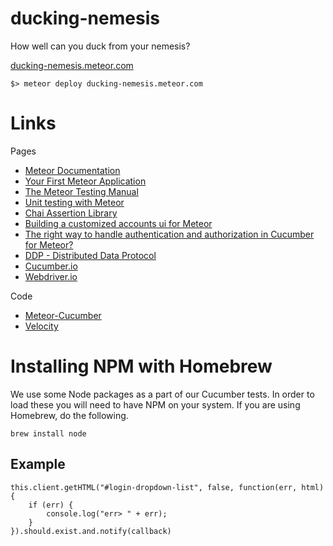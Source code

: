 # ducking-nemesis

How well can you duck from your nemesis?

[ducking-nemesis.meteor.com](http://ducking-nemesis.meteor.com)

    $> meteor deploy ducking-nemesis.meteor.com

Links
=====

Pages

* [Meteor Documentation](http://docs.meteor.com/#/full/)
* [Your First Meteor Application](http://meteortips.com/first-meteor-tutorial/)
* [The Meteor Testing Manual](http://www.meteortesting.com/)
* [Unit testing with Meteor](http://xolv.io/blog/2013/04/unit-testing-with-meteor)
* [Chai Assertion Library](http://chaijs.com/)
* [Building a customized accounts ui for Meteor](http://blog.benmcmahen.com/post/41741539120/building-a-customized-accounts-ui-for-meteor)
* [The right way to handle authentication and authorization in Cucumber for Meteor?](https://forums.meteor.com/t/the-right-way-to-handle-authentication-and-authorization-in-cucumber-for-meteor/2926)
* [DDP - Distributed Data Protocol](https://www.meteor.com/ddp)
* [Cucumber.io](https://cucumber.io/)
* [Webdriver.io](http://webdriver.io/)

Code

* [Meteor-Cucumber](https://github.com/xolvio/meteor-cucumber)
* [Velocity](https://github.com/meteor-velocity/velocity)

Installing NPM with Homebrew
============================

We use some Node packages as a part of our Cucumber tests. In order to load these you will need to have NPM on your 
system. If you are using Homebrew, do the following. 

    brew install node  

    
## Example
    
    this.client.getHTML("#login-dropdown-list", false, function(err, html) {
        if (err) {
            console.log("err> " + err);
        }
    }).should.exist.and.notify(callback)